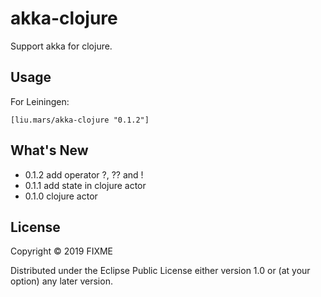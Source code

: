 # akka-clojure

Support akka for clojure. 

## Usage

For Leiningen:
```
[liu.mars/akka-clojure "0.1.2"]
```

## What's New

 - 0.1.2 add operator ?, ?? and !
 - 0.1.1 add state in clojure actor
 - 0.1.0 clojure actor

## License

Copyright © 2019 FIXME

Distributed under the Eclipse Public License either version 1.0 or (at
your option) any later version.
